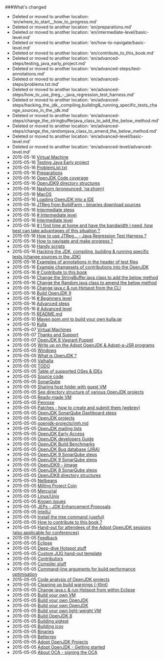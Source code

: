###What's changed


* Deleted or moved to another location: 'en/where_to_start__how_to_progress.md'
* Deleted or moved to another location: 'en/preparations.md'
* Deleted or moved to another location: 'en/intermediate-level/basic-level.md'
* Deleted or moved to another location: 'en/how-to-navigate/basic-level.md'
* Deleted or moved to another location: 'en/contribute_to_this_book.md'
* Deleted or moved to another location: 'en/advanced-steps/testing_java_early_project.md'
* Deleted or moved to another location: 'en/advanced-steps/test-annotations.md'
* Deleted or moved to another location: 'en/advanced-steps/problems.txt.md'
* Deleted or moved to another location: 'en/advanced-steps/how_to_use_jtreg_-_java_regression_test_harness.md'
* Deleted or moved to another location: 'en/advanced-steps/hacking_the_jdk,_compiling,_building_&_running_specific_tests_change_sources_in_the_jdk.md'
* Deleted or moved to another location: 'en/advanced-steps/change_the_stringbufferjava_class_to_add_the_below_method.md'
* Deleted or moved to another location: 'en/advanced-steps/change_the_randomjava_class_to_amend_the_below_method.md'
* Deleted or moved to another location: 'en/advanced-level/basic-level.md'
* Deleted or moved to another location: 'en/advanced-level/advanced-level.md'
* 2015-05-16 [Virtual Machine](known-issues/known_issues_virtual_machine.md)
* 2015-05-16 [Testing Java Early project](intermediate-steps/testing_java_early_project.md)
* 2015-05-16 [ProblemList.txt](intermediate-steps/problems.txt.md)
* 2015-05-16 [Preparations](intermediate-steps/preparations.md)
* 2015-05-16 [OpenJDK Code coverage](advanced-steps/openjdk_code_coverage.md)
* 2015-05-16 [OpenJDK9 directory structures](intermediate-steps/openjdk9_directory_structures.md)
* 2015-05-16 [Nashorn (pronounced: ˈnaːshɔɐ̯n)](openjdk-projects/nashorn.md)
* 2015-05-16 [MacOS](known-issues/known_issues_macos.md)
* 2015-05-16 [Loading OpenJDK into a IDE](source-code/loading_openjdk_into_ide.md)
* 2015-05-16 [JTReg from BuildFarm - binaries download sources](binaries/jtreg_from_buildfarm.md)
* 2015-05-16 [Intermediate steps](intermediate-steps/intermediate_steps.md)
* 2015-05-16 [# Intermediate level](how-to-navigate/intermediate-level.md)
* 2015-05-16 [Intermediate level](basic-level.md)
* 2015-05-16 [# I find time at home and have the bandwidth I need, how best can take advantages of this situation ?](how-to-navigate/free-time-ample-bandwidth.md)
* 2015-05-16 [How to use JTReg… - Java Regression Test Harness ?](intermediate-steps/how_to_use_jtreg_-_java_regression_test_harness.md)
* 2015-05-16 [How to navigate and make progress ?](how-to-navigate/how-to-navigate-and-make-progress.md)
* 2015-05-16 [Handy scripts](handy-scripts-for-OpenJDK-developers.md)
* 2015-05-16 [Hacking the JDK, compiling, building & running specific tests (change sources in the JDK)](intermediate-steps/hacking_the_jdk,_compiling,_building_&_running_specific_tests_change_sources_in_the_jdk.md)
* 2015-05-16 [Examples of annotations in the header of test files](intermediate-steps/test-annotations.md)
* 2015-05-16 [Example changesets of contributions into the OpenJDK](intermediate-steps/example_changesets_of_contributions_into_the_openjdk.md)
* 2015-05-16 [# Contribute to this book](how-to-navigate/contribute_to_this_book.md)
* 2015-05-16 [Change the StringBuffer.java class to add the below method](intermediate-steps/change_the_stringbufferjava_class_to_add_the_below_method.md)
* 2015-05-16 [Change the Random.java class to amend the below method](intermediate-steps/change_the_randomjava_class_to_amend_the_below_method.md)
* 2015-05-16 [Change java.c & run Hotspot from the CLI](advanced-steps/change_javac_&_run_hotspot_from_the_cli.md)
* 2015-05-16 [Build OpenJDK 9](binaries/build_openjdk_9.md)
* 2015-05-16 [# Beginners level](how-to-navigate/beginners-level.md)
* 2015-05-16 [Advanced steps](advanced-steps/advanced_steps.md)
* 2015-05-16 [# Advanced level](how-to-navigate/advanced-level.md)
* 2015-05-15 [README.md](README.md)
* 2015-05-10 [Maven pom.xml to build your own kulla.jar](openjdk-projects/kulla-pom-xml.md)
* 2015-05-10 [Kulla](openjdk-projects/kulla.md)
* 2015-05-07 [Virtual Machines](virtual-machines/virtual_machines.md)
* 2015-05-07 [Thanks and Support](thanks_and_support.md)
* 2015-05-07 [OpenJDK 8 Vagrant Puppet](virtual-machines/adoptjdk_puppet_vm.md)
* 2015-05-05 [Write up on the Adopt OpenJDK & Adopt-a-JSR programs](adopt-openjdk-getting-started/write_up_on_the_adopt_openjdk_&_adopt-a-jsr_programs.md)
* 2015-05-05 [Windows](known-issues/known_issues_windows.md)
* 2015-05-05 [What is OpenJDK ?](adopt-openjdk-getting-started/what_is_openjdk.md)
* 2015-05-05 [Valhalla](openjdk-projects/valhalla.md)
* 2015-05-05 [ TODO](virtual-machines/TODO.md)
* 2015-05-05 [Table of supported OSes & IDEs](adopt-openjdk-getting-started/table_of_supported_oses_&_ides.md)
* 2015-05-05 [Source code](source-code/source_code.md)
* 2015-05-05 [SonarQube](known-issues/known_issues_sonarqube.md)
* 2015-05-05 [Sharing host folder with guest VM](virtual-machines/sharing_host_folder_with_guest_vm.md)
* 2015-05-05 [See directory structure of various OpenJDK projects](intermediate-steps/see_directory_structure_of_various_openjdk_projects.md)
* 2015-05-05 [Ready-made VM](virtual-machines/ready-made_vm.md)
* 2015-05-05 [Penrose](openjdk-projects/penrose.md)
* 2015-05-05 [Patches - how to create and submit them (webrev)](intermediate-steps/patches_-_how_to_create_and_submit_them_webrev.md)
* 2015-05-05 [OpenJDK SonarQube Dashboard steps](intermediate-steps/openjdk_sonarqube_dashboard_steps.md)
* 2015-05-05 [OpenJDK projects](openjdk-projects/openjdk_projects.md)
* 2015-05-05 [openjdk-projects/jmh.md](openjdk-projects/jmh.md)
* 2015-05-05 [OpenJDK mailing lists](openjdk-mailing-lists.md)
* 2015-05-05 [OpenJDK Early Access](binaries/openjdk_early_access.md)
* 2015-05-05 [OpenJDK developers Guide](intermediate-steps/openjdk_developers_guide.md)
* 2015-05-05 [OpenJDK Build Benchmarks](adopt-openjdk-getting-started/openjdk-build-benchmarks.md)
* 2015-05-05 [OpenJDK Bug database (JIRA)](adopt-openjdk-getting-started/openjdk_bug_database_jira.md)
* 2015-05-05 [OpenJDK 9 SonarQube steps](intermediate-steps/openjdk9_sonarqube_steps.md)
* 2015-05-05 [OpenJDK 9 SonarQube steps](intermediate-steps/openjdk_9_sonarqube_steps.md)
* 2015-05-05 [OpenJDK9 - jimage](intermediate-steps/openjdk9-jimage.md)
* 2015-05-05 [OpenJDK 8 SonarQube steps](intermediate-steps/openjdk8_sonarqube_steps.md)
* 2015-05-05 [OpenJDK8 directory structures](intermediate-steps/openjdk8_directory_structures.md)
* 2015-05-05 [Netbeans](source-code/loading_openjdk_in_netbeans.md)
* 2015-05-05 [Milling Project Coin](intermediate-steps/milling_project_coin.md)
* 2015-05-05 [Mercurial](known-issues/known_issues_mercurial.md)
* 2015-05-05 [Linux/Unix](known-issues/known_issues_linuxunix.md)
* 2015-05-05 [Known issues](known-issues/known_issues.md)
* 2015-05-05 [JEPs - JDK Enhancement Proposals](intermediate-steps/jeps_-_jdk_enhancement_proposals.md)
* 2015-05-05 [IntelliJ](source-code/loading_openjdk_in_intellij.md)
* 2015-05-05 [Install the tree command (useful)](adopt-openjdk-getting-started/install_the_tree_command.md)
* 2015-05-05 [How to contribute to this book ?](contribute.md)
* 2015-05-05 [Hand-out for attendees of the Adopt OpenJDK sessions (also applicable for conferences)](adopt-openjdk-getting-started/hand-out_for_attendees_of_the_adopt_openjdk_sessions_also_applicable_for_conferences.md)
* 2015-05-05 [Feedback](feedback.md)
* 2015-05-05 [Eclipse](source-code/loading_openjdk_in_eclipse.md)
* 2015-05-05 [Deep-dive Hotspot stuff](advanced-steps/deep-dive_hotspot_stuff.md)
* 2015-05-05 [Custom JUG hand-out template](adopt-openjdk-getting-started/custom_jug_hand-out_template.md)
* 2015-05-05 [Contributors](contributors.md)
* 2015-05-05 [Compiler stuff](advanced-steps/compiler_stuff.md)
* 2015-05-05 [Command-line arguments for build performance optimisation](intermediate-steps/command-line_arguments_for_build_performance_optimisation.md)
* 2015-05-05 [Code analysis of OpenJDK projects](intermediate-steps/code_analysis_of_openjdk_projects.md)
* 2015-05-05 [Cleaning up build warnings (-Xlint)](intermediate-steps/cleaning_up_build_warnings.md)
* 2015-05-05 [Change java.c & run Hotspot from within Eclipse](advanced-steps/change_javac_&_run_hotspot_from_within_eclipse.md)
* 2015-05-05 [Build your own VM](virtual-machines/build_your_own_vm.md)
* 2015-05-05 [Build your own OpenJDK](virtual-machines/build_your_own_openjdk.md)
* 2015-05-05 [Build your own OpenJDK](binaries/build_your_own_openjdk.md)
* 2015-05-05 [Build your own light-weight VM](virtual-machines/build_your_own_lightweight_vm.md)
* 2015-05-05 [Build OpenJDK 8](binaries/build_openjdk_8.md)
* 2015-05-05 [Building sigtest](advanced-steps/building_sigtest.md)
* 2015-05-05 [Building jcov](advanced-steps/building_jcov.md)
* 2015-05-05 [Binaries](binaries/binaries.md)
* 2015-05-05 [Betterrev](adoptopenjdk-projects/adoptopenjdk_projects_betterrev.md)
* 2015-05-05 [Adopt OpenJDK Projects](adoptopenjdk-projects/adopt_openjdk_projects.md)
* 2015-05-05 [Adopt OpenJDK - Getting started](adopt-openjdk-getting-started/adopt_openjdk_-_getting_started.md)
* 2015-05-05 [About OCA - signing the OCA](adopt-openjdk-getting-started/about_oca_-_signing_the_oca.md)
